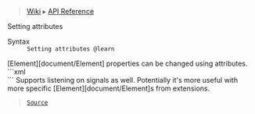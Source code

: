 > [Wiki](Home) ▸ [API Reference](API-Reference)

Setting attributes
<dl><dt>Syntax</dt><dd><code>Setting attributes @learn</code></dd></dl>
[Element][document/Element] properties can be changed using attributes.
```xml
<div visible="false"></div>
```
Supports listening on signals as well.
Potentially it's more useful with more specific [Element][document/Element]s from extensions.

> [`Source`](/Neft-io/neft/tree/master/src/document/file/parse/attrSetting.litcoffee#setting-attributes-learn)


